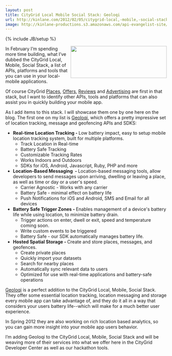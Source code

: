 ```yaml
---
layout: post
title: CityGrid Local Mobile Social Stack: Geoloqi
url: http://kinlane.com/2012/02/05/citygrid-local,-mobile,-social-stack--geoloqi/
image: http://kinlane-productions.s3.amazonaws.com/api-evangelist-site/blog/Geoloqi_Logo.png
---
```

{% include JB/setup %}
<p><a title="Geoloqi" href="https://developers.geoloqi.com/"><img class="aligncenter size-full wp-image-589" title="Geoloqi_Logo" src="http://www.citygridmedia.com/developer/wp-content/uploads/2012/02/Geoloqi_Logo.png" alt="" width="300" height="100" align="right" /></a>In February I&rsquo;m spending more time building, what I&rsquo;ve dubbed the CityGrid Local, Mobile, Social Stack, a list of APIs, platforms and tools that you can use in your local-mobile applications.</p>
<p>Of course CityGrid&nbsp;<a title="Places" href="http://docs.citygridmedia.com/display/citygridv2/Places+API">Places</a>,&nbsp;<a title="Offers" href="http://docs.citygridmedia.com/display/citygridv2/Offers+API">Offers</a>,&nbsp;<a title="Reviews" href="http://docs.citygridmedia.com/display/citygridv2/Reviews+API">Reviews</a>&nbsp;and&nbsp;<a title="Advertising" href="http://docs.citygridmedia.com/display/citygridv2/Ads+by+CityGrid">Advertising</a>&nbsp;are first in that stack, but I want to identify other APIs, tools and platforms that can also assist you in quickly building your mobile app.</p>
<p>As I add items to this stack. I will showcase them one by one here on the blog. The first one on my list is&nbsp;<a title="Geoloqi" href="https://developers.geoloqi.com/">Geoloqi</a>, which offers a pretty impressive set of location tracking, message and geofencing APIs and SDKS:</p>
<ul>
<li><strong>Real-time Location Tracking -&nbsp;</strong>Low battery impact, easy to setup mobile location tracking system, built for multiple platforms. 
<ul>
<li>Track Location in Real-time</li>
<li>Battery Safe Tracking</li>
<li>Customizable Tracking Rates</li>
<li>Works Indoors and Outdoors</li>
<li>SDKs for iOS, Android, Javascript, Ruby, PHP and more</li>
</ul>
</li>
<li><strong>Location-Based Messaging &nbsp;-&nbsp;</strong>Location-based messaging tools, allow developers to send messages upon arriving, dwelling or leaving a place, as well as time or day or a user's speed. 
<ul>
<li>Carrier Agnostic - Works with any carrier</li>
<li>Battery Safe - minimal effect on battery life</li>
<li>Push Notifications for iOS and Android, SMS and Email for all devices</li>
</ul>
</li>
<li><strong>Battery Safe Trigger Zones -&nbsp;</strong>Enables management of a device's battery life while using location, to minimize battery drain. 
<ul>
<li>Trigger actions on enter, dwell or exit, speed and temperature coming soon.</li>
<li>Write custom events to be triggered</li>
<li>Battery Safe - our SDK automatically manages battery life.</li>
</ul>
</li>
<li><strong>Hosted Spatial Storage -&nbsp;</strong>Create and store places, messages, and geofences. 
<ul>
<li>Create private places</li>
<li>Quickly import your datasets</li>
<li>Search for nearby places</li>
<li>Automatically sync relevant data to users</li>
<li>Optimized for use with real-time applications and battery-safe operations</li>
</ul>
</li>
</ul>
<p><a title="Geoloqi" href="https://developers.geoloqi.com/">Geoloqi</a>&nbsp;is a perfect addition to the CityGrid Local, Mobile, Social Stack. They offer some essential location tracking, location messaging and storage every mobile app can take advantage of, and they do it all in a way that considers your users battery life--which will make for a much better user experience.</p>
<p>In Spring 2012 they are also working on rich location based analytics, so you can gain more insight into your mobile app users behavior.</p>
<p>I&rsquo;m adding Geoloqi to the CityGrid Local, Mobile, Social Stack and will be weaving more of their services into what we offer here in the CityGrid Developer Center as well as our hackathon tools.</p>